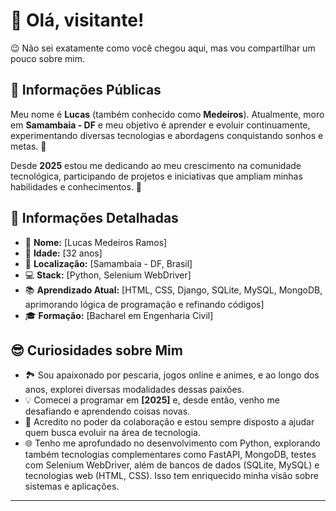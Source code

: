 # 👋 Olá, visitante!

😉 Não sei exatamente como você chegou aqui, mas vou compartilhar um pouco sobre mim. 

## 🌟 Informações Públicas

Meu nome é **Lucas** (também conhecido como **Medeiros**). Atualmente, moro em **Samambaia - DF** e meu objetivo é aprender e evoluir continuamente, experimentando diversas tecnologias e abordagens conquistando sonhos e metas. 🚀

<!--No meu tempo livre, gosto de pescar, jogos online, ficar com minha família e participar de comunidades de programação, onde aprendo e compartilho conhecimento sobre diversos tópicos.-->
  Desde **2025** estou me dedicando ao meu crescimento na comunidade tecnológica, participando de projetos e iniciativas que ampliam minhas habilidades e conhecimentos. 🤝

<!-- Também realizo transmissões ao vivo de codificação 🎥, explorando novos conceitos e ensinando de forma interativa, promovendo o conceito de "aprender em público". Além disso, escrevo artigos e produzo vídeos, experiências que têm sido transformadoras na minha trajetória como desenvolvedor(a). ✍️📹 -->
## 📝 Informações Detalhadas

<!-- Coloque suas informações pessoais que você deseja compartilhar -->

- 👤 **Nome:** [Lucas Medeiros Ramos]   
- 🎂 **Idade:** [32 anos]   
- 📍 **Localização:** [Samambaia - DF, Brasil]   
- 💻 **Stack:** [Python, Selenium WebDriver]   
- 📚 **Aprendizado Atual:** [HTML, CSS, Django, SQLite, MySQL, MongoDB, aprimorando lógica de programação e refinando códigos]   
- 🎓 **Formação:** [Bacharel em Engenharia Civil]    

## 😎 Curiosidades sobre Mim

<!-- Coloque alguma curiosidade pra mostrar que você não é só código -->

- 🏞️ Sou apaixonado por pescaria, jogos online e animes, e ao longo dos anos, explorei diversas modalidades dessas paixões. 
- 💡 Comecei a programar em **[2025]** e, desde então, venho me desafiando e aprendendo coisas novas.   
- 🤗 Acredito no poder da colaboração e estou sempre disposto a ajudar quem busca evoluir na área de tecnologia.   
- 🌐 Tenho me aprofundado no desenvolvimento com Python, explorando também tecnologias complementares como FastAPI, MongoDB, testes com Selenium WebDriver, além de bancos de dados (SQLite, MySQL) e tecnologias web (HTML, CSS). Isso tem enriquecido minha visão sobre sistemas e aplicações.   

---


<!--
**LMed3ir0s/LMed3ir0s** is a ✨ _special_ ✨ repository because its `README.md` (this file) appears on your GitHub profile.

Here are some ideas to get you started:

- 🔭 I’m currently working on ...
- 🌱 I’m currently learning ...
- 👯 I’m looking to collaborate on ...
- 🤔 I’m looking for help with ...
- 💬 Ask me about ...
- 📫 How to reach me: ...
- 😄 Pronouns: ...
- ⚡ Fun fact: ...
-->
